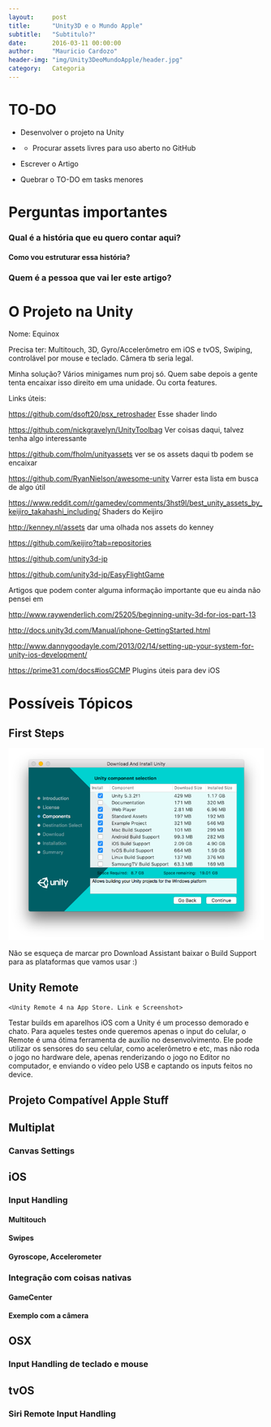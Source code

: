```yaml
---
layout:     post
title:      "Unity3D e o Mundo Apple"
subtitle:   "Subtitulo?"
date:       2016-03-11 00:00:00
author:     "Mauricio Cardozo"
header-img: "img/Unity3DeoMundoApple/header.jpg"
category:   Categoria
---
```


# TO-DO
* Desenvolver o projeto na Unity
* * Procurar assets livres para uso aberto no GitHub

* Escrever o Artigo
* Quebrar o TO-DO em tasks menores



# Perguntas importantes
### Qual é a história que eu quero contar aqui?
#### Como vou estruturar essa história?
### Quem é a pessoa que vai ler este artigo?

# O Projeto na Unity
Nome: Equinox

Precisa ter:
Multitouch, 3D, Gyro/Accelerômetro em iOS e tvOS, Swiping, controlável por mouse e teclado. Câmera tb seria legal.

Minha solução? Vários minigames num proj só. Quem sabe depois a gente tenta encaixar isso direito em uma unidade. Ou corta features.


Links úteis:

https://github.com/dsoft20/psx_retroshader Esse shader lindo

https://github.com/nickgravelyn/UnityToolbag Ver coisas daqui, talvez tenha algo interessante

https://github.com/fholm/unityassets ver se os assets daqui tb podem se encaixar

https://github.com/RyanNielson/awesome-unity Varrer esta lista em busca de algo útil

https://www.reddit.com/r/gamedev/comments/3hst9l/best_unity_assets_by_keijiro_takahashi_including/ Shaders do Keijiro

http://kenney.nl/assets dar uma olhada nos assets do kenney

https://github.com/keijiro?tab=repositories

https://github.com/unity3d-jp

https://github.com/unity3d-jp/EasyFlightGame

Artigos que podem conter alguma informação importante que eu ainda não pensei em

http://www.raywenderlich.com/25205/beginning-unity-3d-for-ios-part-13

http://docs.unity3d.com/Manual/iphone-GettingStarted.html

http://www.dannygoodayle.com/2013/02/14/setting-up-your-system-for-unity-ios-development/

https://prime31.com/docs#iosGCMP Plugins úteis para dev iOS

# Possíveis Tópicos
## First Steps


![Unity3D Download Assistant Screenshot](img/Unity3DeoMundoApple/BuildSupport.png)

Não se esqueça de marcar pro Download Assistant baixar o Build Support para as plataformas que vamos usar :)

## Unity Remote
`<Unity Remote 4 na App Store. Link e Screenshot>`
 
Testar builds em aparelhos iOS com a Unity é um processo demorado e chato. Para aqueles testes onde queremos apenas o input do celular, o Remote é uma 
ótima ferramenta de auxílio no desenvolvimento. Ele pode utilizar os sensores do seu celular, como acelerômetro e etc, mas não roda o jogo no hardware dele, apenas renderizando o jogo no Editor no computador, e enviando o vídeo pelo USB e captando os inputs feitos no device. 

## Projeto Compatível Apple Stuff
## Multiplat
### Canvas Settings

## iOS
### Input Handling
#### Multitouch
#### Swipes
#### Gyroscope, Accelerometer
### Integração com coisas nativas
#### GameCenter
#### Exemplo com a câmera
## OSX
### Input Handling de teclado e mouse
## tvOS
### Siri Remote Input Handling
